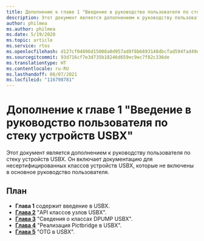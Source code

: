 ```yaml
---
title: Дополнение к главе 1 "Введение в руководство пользователя по стеку устройств USBX"
description: Этот документ является дополнением к руководству пользователя по стеку устройств USBX. Он включает документацию для несертифицированных классов устройств USBX, которые не включены в основное руководство пользователя.
author: philmea
ms.author: philmea
ms.date: 5/19/2020
ms.topic: article
ms.service: rtos
ms.openlocfilehash: d127cf04896d15008a0d957ad8f8b6693148dbcfad594fad49ebfb489350aa2b
ms.sourcegitcommit: 93d716cf7e3d735b18246d659ec9ec7f82c336de
ms.translationtype: HT
ms.contentlocale: ru-RU
ms.lasthandoff: 08/07/2021
ms.locfileid: "116798781"
---
```

# <a name="chapter-1---introduction-to-the-usbx-device-stack-user-guide-supplement"></a>Дополнение к главе 1 "Введение в руководство пользователя по стеку устройств USBX"

Этот документ является дополнением к руководству пользователя по стеку устройств USBX. Он включает документацию для несертифицированных классов устройств USBX, которые не включены в основное руководство пользователя.

## <a name="organization"></a>План

- **Глава 1** содержит введение в USBX.
- [**Глава 2**](usbx-device-stack-supplemental-2.md) "API классов узлов USBX".
- [**Глава 3**](usbx-device-stack-supplemental-3.md) "Сведения о классах DPUMP USBX".
- [**Глава 4**](usbx-device-stack-supplemental-4.md) "Реализация Pictbridge в USBX".
- [**Глава 5**](usbx-device-stack-supplemental-5.md) "OTG в USBX".
